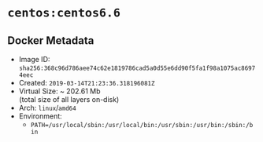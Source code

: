# `centos:centos6.6`

## Docker Metadata

- Image ID: `sha256:368c96d786aee74c62e1819786cad5a0d55e6dd90f5fa1f98a1075ac86974eec`
- Created: `2019-03-14T21:23:36.318196081Z`
- Virtual Size: ~ 202.61 Mb  
  (total size of all layers on-disk)
- Arch: `linux`/`amd64`
- Environment:
  - `PATH=/usr/local/sbin:/usr/local/bin:/usr/sbin:/usr/bin:/sbin:/bin`
